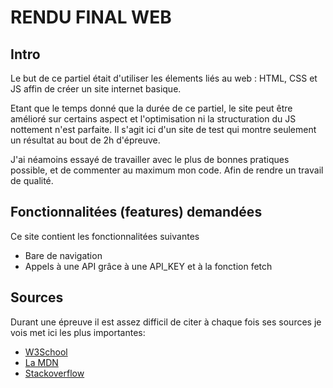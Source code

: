 # RENDU FINAL WEB
## Intro
Le but de ce partiel était d'utiliser les élements liés au web : HTML, CSS et JS affin de créer un site internet basique.

Etant que le temps donné que la durée de ce partiel, le site peut être amélioré sur certains aspect et l'optimisation ni la structuration du JS nottement n'est parfaite.
Il s'agit ici d'un site de test qui montre seulement un résultat au bout de 2h d'épreuve.

J'ai néamoins essayé de travailler avec le plus de bonnes pratiques possible, et de commenter au maximum mon code. Afin de rendre un travail de qualité.

## Fonctionnalitées (features) demandées 
Ce site contient les fonctionnalitées suivantes
- Bare de navigation
- Appels à une API grâce à une API_KEY et à la fonction fetch

## Sources
Durant une épreuve il est assez difficil de citer à chaque fois ses sources je vois met ici les plus importantes:
- [W3School](https://www.w3schools.com/)
- [La MDN](https://developer.mozilla.org/en-US/)
- [Stackoverflow](https://stackoverflow.com/)